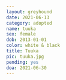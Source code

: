 ```yaml
---
layout: greyhound
date: 2021-06-13
category: adopted
name: tuuka
sex: female
dob: 2013-01-01
color: white & black
title: Tuuka
pic: tuuka.jpg
pending: yes
doa: 2021-06-30
---
```


